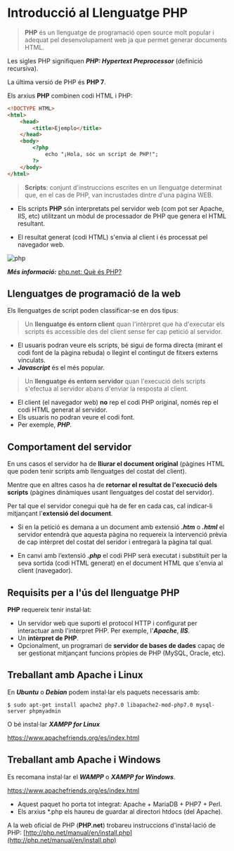 <!-- notoc -->

# Introducció al Llenguatge PHP

> **PHP** és un llenguatge de programació open source molt popular i adequat pel desenvolupament web ja que permet generar documents HTML.

Les sigles PHP signifiquen ***PHP: Hypertext Preprocessor*** (definició recursiva).

La última versió de PHP és **PHP 7**.

Els arxius **PHP** combinen codi HTML i PHP:

```html
<!DOCTYPE HTML>
<html>
    <head>
        <title>Ejemplo</title>
    </head>
    <body>
        <?php
            echo "¡Hola, sóc un script de PHP!";
        ?>
    </body>
</html>
```

> **Scripts**: conjunt d'instruccions escrites en un llenguatge determinat que, en el cas de PHP, van incrustades dintre d'una pàgina WEB.

  * Els scripts **PHP** són interpretats pel servidor web (com pot ser Apache, IIS, etc) utilitzant un mòdul de processador de PHP que genera el HTML resultant.
  
  * El resultat generat (codi HTML) s'envia al client i és processat pel navegador web.

![php](https://sdz-upload.s3.amazonaws.com/prod/upload/p1ch1_JavaScript%20client%20-%20New%20Page.png)

**_Més informació:_** [php.net: Què és PHP?
](http://php.net/manual/es/intro-whatis.php)

## Llenguatges de programació de la web

Els llenguatges de script poden classificar-se en dos tipus:

> Un **llenguatge és entorn client** quan l'intèrpret que ha d'executar els scripts és accessible des del client sense fer cap petició al servidor.

  * El usuaris podran veure els scripts, bé sigui de forma directa (mirant el codi font de la pàgina rebuda) o llegint el contingut de fitxers externs vinculats.
  * **_Javascript_** és el més popular. 	
  
  
> Un **llenguatge és entorn servidor** quan l'execució dels scripts s'efectua al servidor abans d'enviar la resposta al client. 

  * El client (el navegador web) **no** rep el codi PHP original, només rep el codi HTML generat al servidor.
  * Els usuaris no podran veure el codi font.
  * Per exemple, **_PHP_**.


## Comportament del servidor

En uns casos el servidor ha de **lliurar el document original** (pàgines HTML que poden tenir scripts amb llenguatges del costat del client).

Mentre que en altres casos ha de **retornar el resultat de l'execució dels scripts** (pàgines dinàmiques usant llenguatges del costat del servidor).

Per tal que el servidor conegui què ha de fer en cada cas, cal indicar-li mitjançant l'**extensió del document**.

* Si en la petició es demana a un document amb extensió **_.htm_** o **_.html_** el servidor entendrà que aquesta pàgina no requereix la intervenció prèvia de cap intèrpret del costat del seridor i entregarà la pàgina tal qual.

* En canvi amb l’extensió **_.php_** el codi PHP serà executat i substituït per la seva sortida (codi HTML generat) en el document HTML que s'envia al client (navegador).

## Requisits per a l'ús del llenguatge PHP

**PHP** requereix tenir instal·lat:
* Un servidor web que suporti el protocol HTTP i configurat per interactuar amb l'intèrpret PHP. Per exemple, l'**_Apache_**, **_IIS_**.
* Un **intèrpret de PHP**.
* Opcionalment, un programari de **servidor de bases de dades** capaç de ser gestionat mitjançant funcions pròpies de PHP (MySQL, Oracle, etc).


## Treballant amb Apache i Linux

En **_Ubuntu_** o **_Debian_** podem instal·lar els paquets necessaris amb:

```
$ sudo apt-get install apache2 php7.0 libapache2-mod-php7.0 mysql-server phpmyadmin
```

O bé instal·lar **_XAMPP for Linux_**

https://www.apachefriends.org/es/index.html

## Treballant amb Apache i Windows

Es recomana instal·lar el **_WAMPP_** o **_XAMPP for Windows_**.

https://www.apachefriends.org/es/index.html

* Aquest paquet ho porta tot integrat: Apache + MariaDB + PHP7 + Perl.
* Els arxius \*.php els haureu de guardar al directori htdocs (del Apache).

A la web oficial de PHP (**PHP.net**) trobareu instruccions d'instal·lació de PHP: [http://php.net/manual/en/install.php](http://php.net/manual/en/install.php)